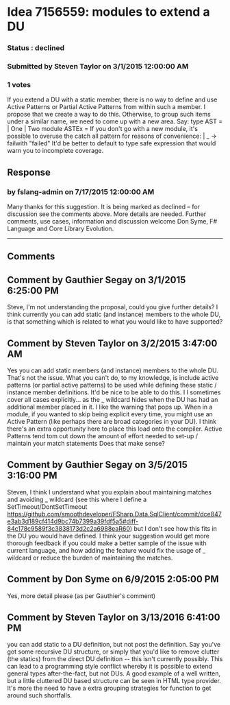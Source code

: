 # Idea 7156559: modules to extend a DU #

### Status : declined

### Submitted by Steven Taylor on 3/1/2015 12:00:00 AM

### 1 votes

If you extend a DU with a static member, there is no way to define and use Active Patterns or Partial Active Patterns from within such a member. I propose that we create a way to do this.
Otherwise, to group such items under a similar name, we need to come up with a new area.
Say:
type AST = | One | Two
module ASTEx =
If you don't go with a new module, it's possible to overuse the catch all pattern for reasons of convenience:
| _ -> failwith "failed"
It'd be better to default to type safe expression that would warn you to incomplete coverage.



## Response 
### by fslang-admin on 7/17/2015 12:00:00 AM

Many thanks for this suggestion. It is being marked as declined – for discussion see the comments above. More details are needed.
Further comments, use cases, information and discussion welcome
Don Syme, F# Language and Core Library Evolution.

------------------------
## Comments


## Comment by Gauthier Segay on 3/1/2015 6:25:00 PM
Steve, I'm not understanding the proposal, could you give further details?
I think currently you can add static (and instance) members to the whole DU, is that something which is related to what you would like to have supported?


## Comment by Steven Taylor on 3/2/2015 3:47:00 AM
Yes you can add static members (and instance) members to the whole DU. That's not the issue. What you can't do, to my knowledge, is include active patterns (or partial active patterns) to be used while defining these static / instance member definitions. It'd be nice to be able to do this. I I sometimes cover all cases explicitly... as the _ wildcard hides when the DU has had an additional member placed in it. I like the warning that pops up. When in a module, if you wanted to skip being explicit every time, you might use an Active Pattern (like perhaps there are broad categories in your DU). I think there's an extra opportunity here to place this load onto the compiler. Active Patterns tend tom cut down the amount of effort needed to set-up / maintain your match statements
Does that make sense?


## Comment by Gauthier Segay on 3/5/2015 3:16:00 PM
Steven, I think I understand what you explain about maintaining matches and avoiding _ wildcard (see this where I define a SetTimeout/DontSetTimeout https://github.com/smoothdeveloper/FSharp.Data.SqlClient/commit/dce847e3ab3d189cf414d9bc74b7399a39fdf5a5#diff-84c178c9589f3c3838173d2c2a6988eaR60) but I don't see how this fits in the DU you would have defined.
I think your suggestion would get more thorough feedback if you could make a better sample of the issue with current language, and how adding the feature would fix the usage of _ wildcard or reduce the burden of maintaining the matches.


## Comment by Don Syme on 6/9/2015 2:05:00 PM
Yes, more detail please (as per Gauthier's comment)


## Comment by Steven Taylor on 3/13/2016 6:41:00 PM
you can add static to a DU definition, but not post the definition. Say you've got some recursive DU structure, or simply that you'd like to remove clutter (the statics) from the direct DU definition -- this isn't currently possibly. This can lead to a programming style conflict whereby it is possible to extend general types after-the-fact, but not DUs. A good example of a well written, but a little cluttered DU based structure can be seen in HTML type provider.
It's more the need to have a extra grouping strategies for function to get around such shortfalls.

